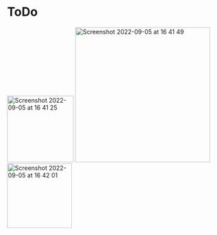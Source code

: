 # ToDo

<img width="155" alt="Screenshot 2022-09-05 at 16 41 25" src="https://user-images.githubusercontent.com/91250039/188474083-1d32b503-22ad-4150-9d53-a863ddb9df52.png">
<img width="315" alt="Screenshot 2022-09-05 at 16 41 49" src="https://user-images.githubusercontent.com/91250039/188474108-9a9998d1-99f6-4cc9-b8c0-0d966ea6957c.png">
<img width="151" alt="Screenshot 2022-09-05 at 16 42 01" src="https://user-images.githubusercontent.com/91250039/188474121-d6751725-8021-4bd2-a062-aaadc66f88fd.png">
